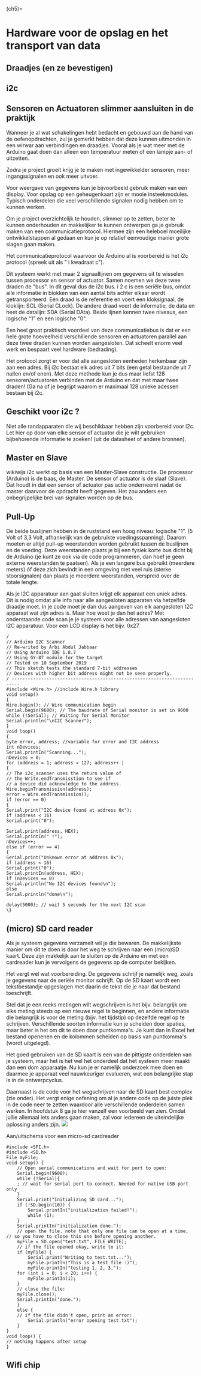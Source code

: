 (ch5)=

# Hardware voor de opslag en het transport van data 

## Draadjes (en ze bevestigen)

## i2c

## Sensoren en Actuatoren slimmer aansluiten in de praktijk

Wanneer je al wat schakelingen hebt bedacht en gebouwd aan de hand van de oefenopdrachten, zul je gemerkt hebben dat deze kunnen uitmonden in een wirwar aan verbindingen en draadjes. Vooral als je wat meer met de Arduino gaat doen dan alleen een temperatuur meten of een lampje aan- of uitzetten.

Zodra je project groeit krijg je te maken met ingewikkelder sensoren, meer ingangssignalen en ook meer uitvoer.

Voor weergave van gegevens kun je bijvoorbeeld gebruik maken van een display. Voor opslag op een geheugenkaart zijn er mooie insteekmodules. Typisch onderdelen die veel verschillende signalen nodig hebben om te kunnen werken.

Om je project overzichtelijk te houden, slimmer op te zetten, beter te kunnen onderhouden en makkelijker te kunnen ontwerpen ga je gebruik maken van een communicatieprotocol. Hiermee zijn een heleboel moeilijke ontwikkelstappen al gedaan en kun je op relatief eenvoudige manier grote slagen gaan maken.

Het communicatieprotocol waarvoor de Arduino al is voorbereid is het i2c protocol (spreek uit als " i kwadraat c").

Dit systeem werkt met maar 2 signaallijnen om gegevens uit te wisselen tussen processor en sensor of actuator. Samen noemen we deze twee draden de "bus". In dit geval dus de i2c bus.
i 2 c is een seriële bus, omdat alle informatie in blokken van een aantal bits achter elkaar wordt getransporteerd. Eén draad is de referentie en voert een kloksignaal, de kloklijn: SCL (Serial CLock). De andere draad voert de informatie, de data en heet de datalijn: SDA (Serial DAta). Beide lijnen kennen twee niveaus, een logische "1" en een logische "0".

Een heel groot praktisch voordeel van deze communicatiebus is dat er een hele grote hoeveelheid verschillende sensoren en actuatoren parallel aan deze twee draden kunnen worden aangesloten. Dat scheelt enorm veel werk en bespaart veel hardware (bedrading).

Het protocol zorgt er voor dat alle aangesloten eenheden herkenbaar zijn aan een adres. Bij i2c bestaat elk adres uit 7 bits (een getal bestaande uit 7 nullen en/of enen). Met deze methode kun je dus maar liefst 128 sensoren/actuatoren verbinden met de Arduino en dat met maar twee draden! (Ga na of je begrijpt waarom er maximaal 128 unieke adessen bestaan bij i2c.

## Geschikt voor i2c ?

Niet alle randapparaten die wij beschikbaar hebben zijn voorbereid voor i2c. Let hier op door van elke sensor of actuator die je wilt gebruiken bijbehorende informatie te zoeken! (uit de datasheet of andere bronnen).

## Master en Slave

wikiwijs
i2c werkt op basis van een Master-Slave constructie. De processor (Arduino) is de baas, de Master. De sensor of actuator is de slaaf (Slave). Dat houdt in dat een sensor of actuator pas actie onderneemt nadat de master daarvoor de opdracht heeft gegeven. Het zou anders een onbegrijpelijke brei van signalen worden op de bus.

## Pull-Up

De beide buslijnen hebben in de ruststand een hoog niveau: logische "1". (5 Volt of 3,3 Volt, afhankelijk van de gebruikte voedingsspanning). Daarom moeten er altijd pull-up weerstanden worden gebruikt tussen de buslijnen en de voeding. Deze weerstanden plaats je bij een fysiek korte bus dicht bij de Arduino (je kunt ze ook via de code programmeren, dan hoef je geen externe weerstanden te paatsen). Als je een langere bus gebruikt (meerdere meters) óf deze zich bevindt in een omgeving met veel ruis (sterke stoorsignalen) dan plaats je meerdere weerstanden, verspreid over de totale lengte.

Als je I2C apparatuur aan gaat sluiten krijgt elk apparaat een uniek adres. Dit is nodig omdat alle info naar alle aangesloten apparaten via hetzelfde draadje moet. In je code moet je dan dus aangeven van elk aangesloten I2C apparaat wat zijn adres is. Maar hoe weet je dan het adres? Met onderstaande code scan je je systeem voor alle adressen van aangesloten I2C apparatuur. Voor een LCD display is het bijv. 0x27.

```{code-cell} C
/
// Arduino I2C Scanner
// Re-writed by Arbi Abdul Jabbaar
// Using Arduino IDE 1.8.7
// Using GY-87 module for the target
// Tested on 10 September 2019
// This sketch tests the standard 7-bit addresses
// Devices with higher bit address might not be seen properly.
/ -------------------------------------------------------------------------
#include <Wire.h> //include Wire.h library
void setup()
{
Wire.begin(); // Wire communication begin
Serial.begin(9600); // The baudrate of Serial monitor is set in 9600
while (!Serial); // Waiting for Serial Monitor
Serial.println("\nI2C Scanner");
}
void loop()
{
byte error, address; //variable for error and I2C address
int nDevices;
Serial.printIn("Scanning...");
nDevices = 0;
for (address = 1; address < 127; address++ )
{
// The i2c_scanner uses the return value of
// the Write.endTransmisstion to see if
// a device did acknowledge to the address.
Wire.beginTransmission(address);
error = Wire.endTransmission();
if (error == 0)
{
Serial.print("I2C device found at address 0x");
if (address < 16)
Serial.print("0");

Serial.print(address, HEX);
Serial.printIn(" !");
nDevices++;
else if (error == 4)
{
Serial.print("Unknown error at address 0x");
if (address < 16)
Serial.print("0");
Serial.printIn(address, HEX);
if (nDevices == 0)
Serial.println("No I2C devices found\n");
else
Serial.println("done\n");

delay(5000); // wait 5 seconds for the next I2C scan
\}
```

## (micro) SD card reader

Als je systeem gegevens verzamelt wil je die bewaren. De makkelijkste manier om dit te doen is door het weg te schrijven naar een (micro)SD kaart. Deze zijn makkelijk aan te sluiten op de Arduino en met een cardreader kun je vervolgens de gegevens op de computer bekijken.

Het vergt wel wat voorbereiding. De gegevens schrijf je namelijk weg, zoals je gegevens naar de seriële monitor schrijft. Op de SD kaart wordt een tekstbestandje opgeslagen met daarin de tekst die je naar dat bestand toeschrijft.

Stel dat je een reeks metingen wilt wegschrijven is het bijv. belangrijk om elke meting steeds op een nieuwe regel te beginnen, en andere informatie die belangrijk is voor de meting (bijv. het tijdstip) op dezelfde regel op te schrijven. Verschillende soorten informatie kun je scheiden door spaties, maar beter is het om dit te doen door puntkomma's. Je kunt dan in Excel het bestand openenen en de kolommen scheiden op basis van puntkomma's (wordt uitgelegd).

Het goed gebruiken van de SD kaart is een van de pittigste onderdelen van je systeem, maar het is het wel het onderdeel dat het systeem meer maakt dan een dom apparaatje. Nu kun je er namelijk onderzoek mee doen en daarmee je apparaat veel nauwkeuriger evalueren, wat een belangrijke stap is in de ontwerpcyclus.

Daarnaast is de code voor het wegschrijven naar de SD kaart best complex (zie onder). Het vergt enige oefening om al je andere code op de juiste plek in de code neer te zetten waardoor alle verschillende onderdelen samen werken. In hoofdstuk 8 ga je hier vanzelf een voorbeeld van zien. Omdat jullie allemaal iets anders gaan maken, zal voor iedereen de uiteindelijke oplossing anders zijn.
![](https://cdn.mathpix.com/cropped/2024_12_19_51786a43dd384a158ec8g-38.jpg?height=1117&width=1543&top_left_y=301&top_left_x=265)

Aan/uitschema voor een micro-sd cardreader

```{code-cell} C
#include <SPI.h>
#include <SD.h>
File myFile;
void setup() {
    // Open serial communications and wait for port to open:
    Serial.begin(9600);
    while (!Serial){
    ; // wait for serial port to connect. Needed for native USB port only
    }
    Serial.print("Initializing SD card...");
    if (!SD.begin(10)) {
        Serial.printIn("initialization failed!");
        while (1);
    }
    Serial.printIn("initialization done.");
    // open the file. note that only one file can be open at a time, // so you have to close this one before opening another.
    myFile = SD.open("test.txt", FILE_WRITE);
    // if the file opened okay, write to it:
    if (myFile) {
        Serial.print("Writing to test.txt...");
        myFile.println("This is a test file :)");
        myFile.printIn("testing 1, 2, 3.");
    for (int i = 0; i < 20; i++) {
        myFile.printIn(i);
    }
    // close the file:
    myFile.close();
    Serial.printIn("done.");
    } 
    else {
    // if the file didn't open, print an error:
        Serial.println("error opening test.txt");
    }
}
void loop() {
// nothing happens after setup
}
```


## Wifi chip
